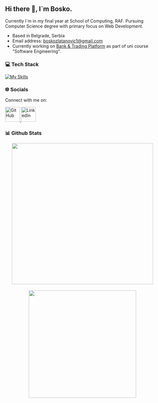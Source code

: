 ## Hi there 👋, I`m Bosko.

Currently I`m in my final year at School of Computing, RAF. Pursuing Computer Science degree with primary focus on Web Development. 

* Based in Belgrade, Serbia
* Email address: boskozlatanovic1@gmail.com
* Currently working on [Bank & Trading Platform](https://github.com/RAF-SI-2024/Banka-2-Frontend) as part of uni course "Software Engineering".

### 💻 Tech Stack

[![My Skills](https://skillicons.dev/icons?i=react,ts,js,html,css,tailwind,angular,nodejs,androidstudio,kotlin,java,spring,mysql,postgres,docker,kubernetes)](https://skillicons.dev)
### 🌐 Socials

Connect with me on:

<a href="https://github.com/BoskoZlatanovicRAF">
  <img src="https://img.icons8.com/ios-glyphs/30/ffffff/github.png" alt="GitHub" width="48"/>
</a>
<a href="https://www.linkedin.com/in/bosko-zlatanovic/">
  <img src="https://cdn.jsdelivr.net/gh/devicons/devicon/icons/linkedin/linkedin-original.svg" alt="LinkedIn" width="48" />
</a>


### 📊 Github Stats

<div align="center" style="display: flex; flex-wrap: wrap; justify-content: center; gap: 20px;">
  <img src="https://github-readme-stats.vercel.app/api?username=BoskoZlatanovicRAF&theme=dark&show_icons=true&hide_border=false&count_private=true" width="460"/>
  <img src="https://github-readme-stats.vercel.app/api/top-langs/?username=BoskoZlatanovicRAF&theme=dark&show_icons=true&hide_border=false&layout=compact" width="350"/>
</div>
